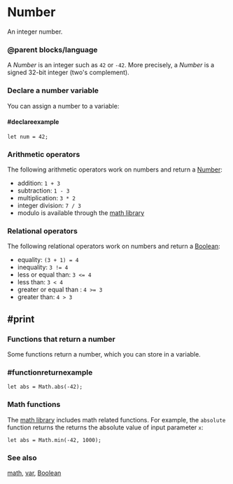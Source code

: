 # Number

An integer number.

### @parent blocks/language

A *Number* is an integer such as `42` or `-42`. More precisely, a *Number* is a signed 32-bit integer (two's complement).

### Declare a number variable

You can assign a number to a variable:

#### #declareexample

```block
let num = 42;
```

### Arithmetic operators

The following arithmetic operators work on numbers and return a [Number](/types/number):

*  addition: `1 + 3`
* subtraction: `1 - 3 `
* multiplication: `3 * 2`
* integer division: `7 / 3`
* modulo is available through the [math library](/blocks/math)

### Relational operators

The following relational operators work on numbers and return a [Boolean](/blocks/logic/boolean):

* equality: `(3 + 1) = 4`
* inequality: `3 != 4`
* less or equal than: `3 <= 4`
* less than: `3 < 4`
* greater or equal than : `4 >= 3`
* greater than: `4 > 3`

## #print

### Functions that return a number

Some functions return a number, which you can store in a variable. 

### #functionreturnexample

```block
let abs = Math.abs(-42);
```

### Math functions

The [math library](/blocks/math) includes math related functions. 
For example, the `absolute` function returns the returns the absolute value of input parameter `x`:

```block
let abs = Math.min(-42, 1000);
```

### See also

[math](/blocks/math), [var](/blocks/variables/var), [Boolean](/blocks/logic/boolean)
